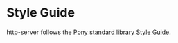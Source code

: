 # Style Guide

http-server follows the [Pony standard library Style Guide](https://github.com/ponylang/ponyc/blob/master/STYLE_GUIDE.md).
